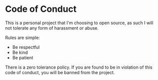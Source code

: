 # Code of Conduct

This is a personal project that I'm choosing to open source, as such I will not tolerate any form of harassment or abuse.

Rules are simple:

- Be respectful
- Be kind
- Be patient

There is a zero tolerance policy. If you are found to be in violation of this code of conduct, you will be banned from the project.
